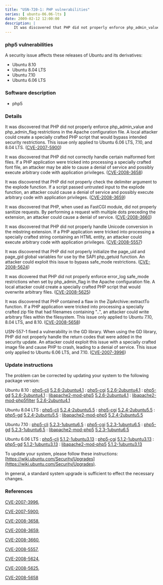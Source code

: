 ```yaml
---
title: "USN-720-1: PHP vulnerabilities"
series: [ ubuntu-06.06-lts ]
date: 2009-02-12 12:00:00
description: |
    It was discovered that PHP did not properly enforce php_admin_value and php_admin_flag restrictions in the Apache configuration file. A local attacker could create a specially crafted PHP script that would bypass intended security restrictions. This issue only applied to Ubuntu 6.06 LTS, 7.10, and 8.04 LTS. ([CVE-2007-5900](http://people.ubuntu.com/~ubuntu-security/cve/CVE-2007-5900))
--- 
```

 
### php5 vulnerabilities

A security issue affects these releases of Ubuntu and its derivatives:

* Ubuntu 8.10
* Ubuntu 8.04 LTS
* Ubuntu 7.10
* Ubuntu 6.06 LTS

### Software description

* php5 

### Details

It was discovered that PHP did not properly enforce php_admin_value and php_admin_flag restrictions in the Apache configuration file. A local attacker could create a specially crafted PHP script that would bypass intended security restrictions. This issue only applied to Ubuntu 6.06 LTS, 7.10, and 8.04 LTS. ([CVE-2007-5900](http://people.ubuntu.com/~ubuntu-security/cve/CVE-2007-5900))

It was discovered that PHP did not correctly handle certain malformed font files. If a PHP application were tricked into processing a specially crafted font file, an attacker may be able to cause a denial of service and possibly execute arbitrary code with application privileges. ([CVE-2008-3658](http://people.ubuntu.com/~ubuntu-security/cve/CVE-2008-3658))

It was discovered that PHP did not properly check the delimiter argument to the explode function. If a script passed untrusted input to the explode function, an attacker could cause a denial of service and possibly execute arbitrary code with application privileges. ([CVE-2008-3659](http://people.ubuntu.com/~ubuntu-security/cve/CVE-2008-3659)) 

It was discovered that PHP, when used as FastCGI module, did not properly sanitize requests. By performing a request with multiple dots preceding the extension, an attacker could cause a denial of service. ([CVE-2008-3660](http://people.ubuntu.com/~ubuntu-security/cve/CVE-2008-3660))

It was discovered that PHP did not properly handle Unicode conversion in the mbstring extension. If a PHP application were tricked into processing a specially crafted string containing an HTML entity, an attacker could execute arbitrary code with application privileges. ([CVE-2008-5557](http://people.ubuntu.com/~ubuntu-security/cve/CVE-2008-5557))

It was discovered that PHP did not properly initialize the page_uid and page_gid global variables for use by the SAPI php_getuid function. An attacker could exploit this issue to bypass safe_mode restrictions. ([CVE-2008-5624](http://people.ubuntu.com/~ubuntu-security/cve/CVE-2008-5624))

It was dicovered that PHP did not properly enforce error_log safe_mode restrictions when set by php_admin_flag in the Apache configuration file. A local attacker could create a specially crafted PHP script that would overwrite arbitrary files. ([CVE-2008-5625](http://people.ubuntu.com/~ubuntu-security/cve/CVE-2008-5625))

It was discovered that PHP contained a flaw in the ZipArchive::extractTo function. If a PHP application were tricked into processing a specially crafted zip file that had filenames containing &quot;..&quot;, an attacker could write arbitrary files within the filesystem. This issue only applied to Ubuntu 7.10, 8.04 LTS, and 8.10. ([CVE-2008-5658](http://people.ubuntu.com/~ubuntu-security/cve/CVE-2008-5658))

USN-557-1 fixed a vulnerability in the GD library. When using the GD library, PHP did not properly handle the return codes that were added in the security update. An attacker could exploit this issue with a specially crafted image file and cause PHP to crash, leading to a denial of service. This issue only applied to Ubuntu 6.06 LTS, and 7.10. ([CVE-2007-3996](http://people.ubuntu.com/~ubuntu-security/cve/CVE-2007-3996)) 

### Update instructions

The problem can be corrected by updating your system to the following package version:

Ubuntu 8.10
 : [php5-cli](https://launchpad.net/ubuntu/+source/php5) <span> [5.2.6-2ubuntu4.1](https://launchpad.net/ubuntu/+source/php5/5.2.6-2ubuntu4.1) </span> 
 : [php5-cgi](https://launchpad.net/ubuntu/+source/php5) <span> [5.2.6-2ubuntu4.1](https://launchpad.net/ubuntu/+source/php5/5.2.6-2ubuntu4.1) </span> 
 : [php5-gd](https://launchpad.net/ubuntu/+source/php5) <span> [5.2.6-2ubuntu4.1](https://launchpad.net/ubuntu/+source/php5/5.2.6-2ubuntu4.1) </span> 
 : [libapache2-mod-php5](https://launchpad.net/ubuntu/+source/php5) <span> [5.2.6-2ubuntu4.1](https://launchpad.net/ubuntu/+source/php5/5.2.6-2ubuntu4.1) </span> 
 : [libapache2-mod-php5filter](https://launchpad.net/ubuntu/+source/php5) <span> [5.2.6-2ubuntu4.1](https://launchpad.net/ubuntu/+source/php5/5.2.6-2ubuntu4.1) </span> 

Ubuntu 8.04 LTS
 : [php5-cli](https://launchpad.net/ubuntu/+source/php5) <span> [5.2.4-2ubuntu5.5](https://launchpad.net/ubuntu/+source/php5/5.2.4-2ubuntu5.5) </span> 
 : [php5-cgi](https://launchpad.net/ubuntu/+source/php5) <span> [5.2.4-2ubuntu5.5](https://launchpad.net/ubuntu/+source/php5/5.2.4-2ubuntu5.5) </span> 
 : [php5-gd](https://launchpad.net/ubuntu/+source/php5) <span> [5.2.4-2ubuntu5.5](https://launchpad.net/ubuntu/+source/php5/5.2.4-2ubuntu5.5) </span> 
 : [libapache2-mod-php5](https://launchpad.net/ubuntu/+source/php5) <span> [5.2.4-2ubuntu5.5](https://launchpad.net/ubuntu/+source/php5/5.2.4-2ubuntu5.5) </span> 

Ubuntu 7.10
 : [php5-cli](https://launchpad.net/ubuntu/+source/php5) <span> [5.2.3-1ubuntu6.5](https://launchpad.net/ubuntu/+source/php5/5.2.3-1ubuntu6.5) </span> 
 : [php5-cgi](https://launchpad.net/ubuntu/+source/php5) <span> [5.2.3-1ubuntu6.5](https://launchpad.net/ubuntu/+source/php5/5.2.3-1ubuntu6.5) </span> 
 : [php5-gd](https://launchpad.net/ubuntu/+source/php5) <span> [5.2.3-1ubuntu6.5](https://launchpad.net/ubuntu/+source/php5/5.2.3-1ubuntu6.5) </span> 
 : [libapache2-mod-php5](https://launchpad.net/ubuntu/+source/php5) <span> [5.2.3-1ubuntu6.5](https://launchpad.net/ubuntu/+source/php5/5.2.3-1ubuntu6.5) </span> 

Ubuntu 6.06 LTS
 : [php5-cli](https://launchpad.net/ubuntu/+source/php5) <span> [5.1.2-1ubuntu3.13](https://launchpad.net/ubuntu/+source/php5/5.1.2-1ubuntu3.13) </span> 
 : [php5-cgi](https://launchpad.net/ubuntu/+source/php5) <span> [5.1.2-1ubuntu3.13](https://launchpad.net/ubuntu/+source/php5/5.1.2-1ubuntu3.13) </span> 
 : [php5-gd](https://launchpad.net/ubuntu/+source/php5) <span> [5.1.2-1ubuntu3.13](https://launchpad.net/ubuntu/+source/php5/5.1.2-1ubuntu3.13) </span> 
 : [libapache2-mod-php5](https://launchpad.net/ubuntu/+source/php5) <span> [5.1.2-1ubuntu3.13](https://launchpad.net/ubuntu/+source/php5/5.1.2-1ubuntu3.13) </span> 

To update your system, please follow these instructions: [https://wiki.ubuntu.com/Security/Upgrades](https://wiki.ubuntu.com/Security/Upgrades).

In general, a standard system upgrade is sufficient to effect the necessary changes. 

### References

 [CVE-2007-3996](http://people.ubuntu.com/~ubuntu-security/cve/CVE-2007-3996), 

 [CVE-2007-5900](http://people.ubuntu.com/~ubuntu-security/cve/CVE-2007-5900), 

 [CVE-2008-3658](http://people.ubuntu.com/~ubuntu-security/cve/CVE-2008-3658), 

 [CVE-2008-3659](http://people.ubuntu.com/~ubuntu-security/cve/CVE-2008-3659), 

 [CVE-2008-3660](http://people.ubuntu.com/~ubuntu-security/cve/CVE-2008-3660), 

 [CVE-2008-5557](http://people.ubuntu.com/~ubuntu-security/cve/CVE-2008-5557), 

 [CVE-2008-5624](http://people.ubuntu.com/~ubuntu-security/cve/CVE-2008-5624), 

 [CVE-2008-5625](http://people.ubuntu.com/~ubuntu-security/cve/CVE-2008-5625), 

 [CVE-2008-5658](http://people.ubuntu.com/~ubuntu-security/cve/CVE-2008-5658)
 
